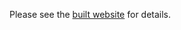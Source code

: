 Please see the [built website](https://charlie-xiao.github.io/pst-testing-website-0-15-2/index.html) for details.
